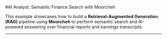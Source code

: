 #AI Analyst: Semantic Finance Search with Moorcheh

This example showcases how to build a **Retrieval-Augmented Generation (RAG)** pipeline using **Moorcheh** to perform semantic search and AI-powered answering over financial reports and earnings transcripts.

----

